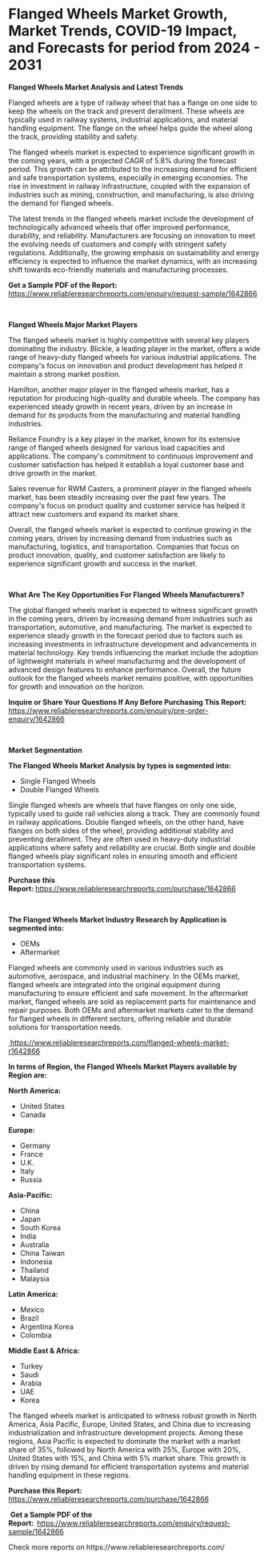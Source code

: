 <p><h1>Flanged Wheels Market Growth, Market Trends, COVID-19 Impact, and Forecasts for period from 2024 - 2031</h1></p><p><strong>Flanged Wheels Market Analysis and Latest Trends</strong></p>
<p><p>Flanged wheels are a type of railway wheel that has a flange on one side to keep the wheels on the track and prevent derailment. These wheels are typically used in railway systems, industrial applications, and material handling equipment. The flange on the wheel helps guide the wheel along the track, providing stability and safety.</p><p>The flanged wheels market is expected to experience significant growth in the coming years, with a projected CAGR of 5.8% during the forecast period. This growth can be attributed to the increasing demand for efficient and safe transportation systems, especially in emerging economies. The rise in investment in railway infrastructure, coupled with the expansion of industries such as mining, construction, and manufacturing, is also driving the demand for flanged wheels.</p><p>The latest trends in the flanged wheels market include the development of technologically advanced wheels that offer improved performance, durability, and reliability. Manufacturers are focusing on innovation to meet the evolving needs of customers and comply with stringent safety regulations. Additionally, the growing emphasis on sustainability and energy efficiency is expected to influence the market dynamics, with an increasing shift towards eco-friendly materials and manufacturing processes.</p></p>
<p><strong>Get a Sample PDF of the Report:&nbsp;</strong> <a href="https://www.reliableresearchreports.com/enquiry/request-sample/1642866">https://www.reliableresearchreports.com/enquiry/request-sample/1642866</a></p>
<p>&nbsp;</p>
<p><strong>Flanged Wheels Major Market Players</strong></p>
<p><p>The flanged wheels market is highly competitive with several key players dominating the industry. Blickle, a leading player in the market, offers a wide range of heavy-duty flanged wheels for various industrial applications. The company's focus on innovation and product development has helped it maintain a strong market position.</p><p>Hamilton, another major player in the flanged wheels market, has a reputation for producing high-quality and durable wheels. The company has experienced steady growth in recent years, driven by an increase in demand for its products from the manufacturing and material handling industries.</p><p>Reliance Foundry is a key player in the market, known for its extensive range of flanged wheels designed for various load capacities and applications. The company's commitment to continuous improvement and customer satisfaction has helped it establish a loyal customer base and drive growth in the market.</p><p>Sales revenue for RWM Casters, a prominent player in the flanged wheels market, has been steadily increasing over the past few years. The company's focus on product quality and customer service has helped it attract new customers and expand its market share.</p><p>Overall, the flanged wheels market is expected to continue growing in the coming years, driven by increasing demand from industries such as manufacturing, logistics, and transportation. Companies that focus on product innovation, quality, and customer satisfaction are likely to experience significant growth and success in the market.</p></p>
<p>&nbsp;</p>
<p><strong>What Are The Key Opportunities For Flanged Wheels Manufacturers?</strong></p>
<p><p>The global flanged wheels market is expected to witness significant growth in the coming years, driven by increasing demand from industries such as transportation, automotive, and manufacturing. The market is expected to experience steady growth in the forecast period due to factors such as increasing investments in infrastructure development and advancements in material technology. Key trends influencing the market include the adoption of lightweight materials in wheel manufacturing and the development of advanced design features to enhance performance. Overall, the future outlook for the flanged wheels market remains positive, with opportunities for growth and innovation on the horizon.</p></p>
<p><strong>Inquire or Share Your Questions If Any Before Purchasing This Report:</strong> <a href="https://www.reliableresearchreports.com/enquiry/pre-order-enquiry/1642866">https://www.reliableresearchreports.com/enquiry/pre-order-enquiry/1642866</a></p>
<p>&nbsp;</p>
<p><strong>Market Segmentation</strong></p>
<p><strong>The Flanged Wheels Market Analysis by types is segmented into:</strong></p>
<p><ul><li>Single Flanged Wheels</li><li>Double Flanged Wheels</li></ul></p>
<p><p>Single flanged wheels are wheels that have flanges on only one side, typically used to guide rail vehicles along a track. They are commonly found in railway applications. Double flanged wheels, on the other hand, have flanges on both sides of the wheel, providing additional stability and preventing derailment. They are often used in heavy-duty industrial applications where safety and reliability are crucial. Both single and double flanged wheels play significant roles in ensuring smooth and efficient transportation systems.</p></p>
<p><strong>Purchase this Report:&nbsp;</strong><a href="https://www.reliableresearchreports.com/purchase/1642866">https://www.reliableresearchreports.com/purchase/1642866</a></p>
<p>&nbsp;</p>
<p><strong>The Flanged Wheels Market Industry Research by Application is segmented into:</strong></p>
<p><ul><li>OEMs</li><li>Aftermarket</li></ul></p>
<p><p>Flanged wheels are commonly used in various industries such as automotive, aerospace, and industrial machinery. In the OEMs market, flanged wheels are integrated into the original equipment during manufacturing to ensure efficient and safe movement. In the aftermarket market, flanged wheels are sold as replacement parts for maintenance and repair purposes. Both OEMs and aftermarket markets cater to the demand for flanged wheels in different sectors, offering reliable and durable solutions for transportation needs.</p></p>
<p><a href="https://www.reliableresearchreports.com/flanged-wheels-market-r1642866">&nbsp;https://www.reliableresearchreports.com/flanged-wheels-market-r1642866</a></p>
<p><strong>In terms of Region, the Flanged Wheels Market Players available by Region are:</strong></p>
<p>
    <p> <strong> North America: </strong>
        <ul>
            <li>United States</li>
            <li>Canada</li>
        </ul>
        </p> 
    <p> <strong> Europe: </strong>
        <ul>
            <li>Germany</li>
            <li>France</li>
            <li>U.K.</li>
            <li>Italy</li>
            <li>Russia</li>
        </ul>
        </p> 
    <p> <strong> Asia-Pacific: </strong>
        <ul>
            <li>China</li>
            <li>Japan</li>
            <li>South Korea</li>
            <li>India</li>
            <li>Australia</li>
            <li>China Taiwan</li>
            <li>Indonesia</li>
            <li>Thailand</li>
            <li>Malaysia</li>
        </ul>
        </p> 
    <p> <strong> Latin America: </strong>
        <ul>
            <li>Mexico</li>
            <li>Brazil</li>
            <li>Argentina Korea</li>
            <li>Colombia</li>
        </ul>
        </p> 
    <p> <strong> Middle East & Africa: </strong>
        <ul>
            <li>Turkey</li>
            <li>Saudi</li>
            <li>Arabia</li>
            <li>UAE</li>
            <li>Korea</li>
        </ul>
    </p>
    </p>
<p><p>The flanged wheels market is anticipated to witness robust growth in North America, Asia Pacific, Europe, United States, and China due to increasing industrialization and infrastructure development projects. Among these regions, Asia Pacific is expected to dominate the market with a market share of 35%, followed by North America with 25%, Europe with 20%, United States with 15%, and China with 5% market share. This growth is driven by rising demand for efficient transportation systems and material handling equipment in these regions.</p></p>
<p><strong>Purchase this Report: </strong><a href="https://www.reliableresearchreports.com/purchase/1642866">https://www.reliableresearchreports.com/purchase/1642866</a></p>
<p>&nbsp;<strong>Get a Sample PDF of the Report:&nbsp;&nbsp;</strong><a href="https://www.reliableresearchreports.com/enquiry/request-sample/1642866">https://www.reliableresearchreports.com/enquiry/request-sample/1642866</a></p>
<p><strong></strong></p>
<p>Check more reports on https://www.reliableresearchreports.com/</p>